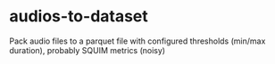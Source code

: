 # audios-to-dataset

Pack audio files to a parquet file with configured thresholds (min/max duration), probably SQUIM metrics (noisy)
